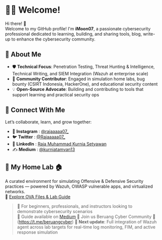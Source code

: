 # 🧑‍💻 Welcome!

Hi there! 👋  
Welcome to my GitHub profile! I'm **iMoon07**, a passionate cybersecurity professional dedicated to learning, building, and sharing tools, blog, write-up to enhance the cybersecurity community.

## 🚀 About Me
- 🛡️ **Technical Focus**: Penetration Testing, Threat Hunting & Intelligence, Technical Writing, and SIEM Integration (Wazuh at enterprise scale)  
- 🧩 **Community Contributor**: Engaged in simulation home labs, bug bounty (CSIRT Indonesia, HackerOne), and educational security content  
- 💡 **Open-Source Advocate**: Building and contributing to tools that support learning and practical security ops

## 🔗 Connect With Me
Let’s collaborate, learn, and grow together:  
- 📸 **Instagram**  : [@rajaaaaa07_](https://www.instagram.com/rajaaaaa07_)  
- 🐦 **Twitter**    : [@Rajaaaaa07_](https://x.com/Rajaaaaa07_)  
- 💼 **LinkedIn**   : [Raja Muhammad Kurnia Setyawan](https://www.linkedin.com/in/imoon07/)  
- ✍️ **Medium**     : [@kurniatamvan13](https://medium.com/@kurniatamvan13)

## 🧪 My Home Lab 🏠  
A curated environment for simulating Offensive & Defensive Security practices — powered by Wazuh, OWASP vulnerable apps, and virtualized networks.  
📁 [Explore OVA Files & Lab Guide](https://drive.google.com/drive/folders/1I3uwgn_InDIhP52OvK9n6-VjRy3fpqQo?usp=drive_link)

> 🧠 For beginners, professionals, and instructors looking to demonstrate cybersecurity scenarios  
> 📖 Guide available on [Medium](https://medium.com/@kurniatamvan13/part-1-panduan-lengkap-mengimport-file-ova-yang-telah-tersedia-lingkungan-lamp-linux-apache-fd9edd6e39ee)
> 📶 Join us Beruang Cyber Community 🐻 (https://t.me/beruangcyber)
> 🔧 **Next update**: Full integration of Wazuh agent across lab targets for real-time log monitoring, FIM, and active response simulation
